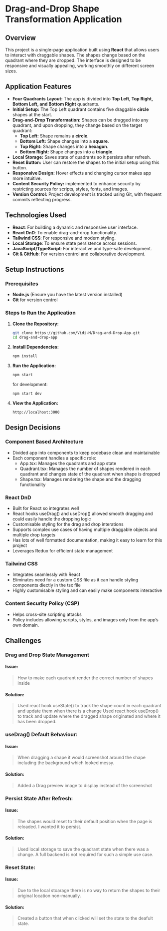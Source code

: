 # Drag-and-Drop Shape Transformation Application

## Overview
This project is a single-page application built using **React** that allows users to interact with draggable shapes. The shapes change based on the quadrant where they are dropped. The interface is designed to be responsive and visually appealing, working smoothly on different screen sizes.

## Application Features
- **Four Quadrants Layout:** The app is divided into **Top Left, Top Right, Bottom Left, and Bottom Right** quadrants.
- **Initial Setup:** The Top Left quadrant contains five draggable **circle** shapes at the start.
- **Drag-and-Drop Transformation:** Shapes can be dragged into any quadrant, and upon dropping, they change based on the target quadrant:
  - **Top Left:** Shape remains a **circle**.
  - **Bottom Left:** Shape changes into a **square**.
  - **Top Right:** Shape changes into a **hexagon**.
  - **Bottom Right:** Shape changes into a **triangle**.
- **Local Storage:** Saves state of quadrants so it persists after refresh.
- **Reset Button:** User can restore the shapes to the initial setup using this button.
- **Responsive Design:** Hover effects and changing cursor makes app more intuitive.
- **Content Security Policy:** implemented to enhance security by restricting sources for scripts, styles, fonts, and images.
- **Version Control:** Project development is tracked using Git, with frequent commits reflecting progress.

## Technologies Used
- **React**: For building a dynamic and responsive user interface.
- **React DnD**: To enable drag-and-drop functionality.
- **Tailwind CSS**: For responsive and modern styling.
- **Local Storage**: To ensure state persistence across sessions.
- **JavaScript/TypeScript**: For interactive and type-safe development.
- **Git & GitHub**: For version control and collaborative development.

## Setup Instructions

### Prerequisites
- **Node.js** (Ensure you have the latest version installed)
- **Git** for version control

### Steps to Run the Application
1. **Clone the Repository:**
   ```bash
   git clone https://github.com/Vidi-M/Drag-and-Drop-App.git
   cd drag-and-drop-app
   ```
2. **Install Dependencies:**
   ```bash
   npm install
   ```
3. **Run the Application:**
   ```bash
   npm start
   ```
   for development:
   ```bash
   npm start dev
   ```
4. **View the Application:**
   ```
   http://localhost:3000
   ```

## Design Decisions
### Component Based Architecture
  - Divided app into components to keep codebase clean and maintainable
  - Each component handles a specific role:
      - App.tsx: Manages the quadrants and app state
      - Quadrant.tsx: Manages the number of shapes rendered in each quadrant and changes state of the quadrant when shape is dropped
      - Shape.tsx: Manages rendering the shape and the dragging functionality
        
### React DnD
  - Built for React so integrates well
  - React hooks useDrag() and useDrop() allowed smooth dragging and could easily handle the dropping logic
  - Customisable styling for the drag and drop interations
  - Supports complex use cases of having multiple draggable objects and multiple drop targets
  - Has lots of well formatted documentation, making it easy to learn for this project
  - Leverages Redux for efficient state management

### Tailwind CSS
  - Integrates seamlessly with React
  - Eliminates need for a custom CSS file as it can handle styling components diectly in the tsx file
  - Highly customisable styling and can easily make components interactive

### Content Security Policy (CSP)
  - Helps cross-site scripting attacks
  - Policy includes allowing scripts, styles, and images only from the app’s own domain.

## Challenges
### Drag and Drop State Management
  #### Issue:
  > How to make each quadrant render the correct number of shapes inside
  #### Solution:
  > Used react hook useState() to track the shape count in each quadrant and update them when there is a change
  > Used react hook useDrop() to track and update where the dragged shape originated and where it has been dropped.

### useDrag() Default Behaviour:
  #### Issue:
  > When dragging a shape it would screenshot around the shape including the background which looked messy.
  #### Solution:
  > Added a Drag preview image to display instead of the screenshot

### Persist State After Refresh:
  #### Issue:
  > The shapes would reset to their default position when the page is reloaded. I wanted it to persist.
  #### Solution:
  > Used local storage to save the quadrant state when there was a change. A full backend is not required for such a simple use case.

### Reset State:
  #### Issue:
  > Due to the local stoarage there is no way to return the shapes to their original location non-manually.
  #### Solution:
  > Created a button that when clicked will set the state to the deafult state.

